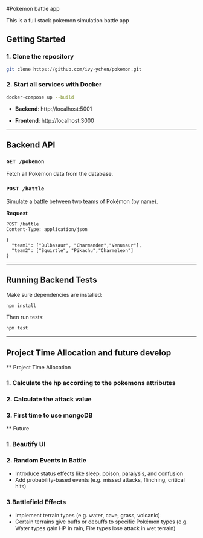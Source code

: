 #Pokemon battle app

This is a full stack pokemon simulation battle app

## Getting Started

### 1. Clone the repository

```sh
git clone https://github.com/ivy-ychen/pokemon.git
```

### 2. Start all services with Docker

```sh
docker-compose up --build
```

- **Backend**: http://localhost:5001

- **Frontend**: http://localhost:3000

---

## Backend API

### `GET /pokemon`

Fetch all Pokémon data from the database.

### `POST /battle`

Simulate a battle between two teams of Pokémon (by name).

**Request**

```http
POST /battle
Content-Type: application/json

{
  "team1": ["Bulbasaur", "Charmander","Venusaur"],
  "team2": ["Squirtle", "Pikachu","Charmeleon"]
}
```

---

## Running Backend Tests

Make sure dependencies are installed:

```sh
npm install
```

Then run tests:

```sh
npm test
```

---

## Project Time Allocation and future develop

\*\* Project Time Allocation

### 1. Calculate the hp according to the pokemons attributes

### 2. Calculate the attack value

### 3. First time to use mongoDB

\*\* Future

### 1. Beautify UI

### 2. Random Events in Battle

- Introduce status effects like sleep, poison, paralysis, and confusion
- Add probability-based events (e.g. missed attacks, flinching, critical hits)

### 3.Battlefield Effects

- Implement terrain types (e.g. water, cave, grass, volcanic)
- Certain terrains give buffs or debuffs to specific Pokémon types (e.g. Water types gain HP in rain, Fire types lose attack in wet terrain)
